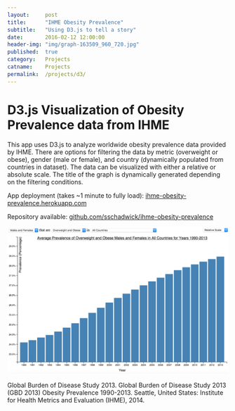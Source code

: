 ```yaml
---
layout:     post
title:      "IHME Obesity Prevalence"
subtitle:   "Using D3.js to tell a story"
date:       2016-02-12 12:00:00
header-img: "img/graph-163509_960_720.jpg"
published:  true
category:   Projects
catname:    Projects
permalink:  /projects/d3/
---
```


# D3.js Visualization of Obesity Prevalence data from IHME

This app uses D3.js to analyze worldwide obesity prevalence data provided by IHME. There are options for filtering the data by metric (overweight or obese), gender (male or female), and country (dynamically populated from countries in dataset). The data can be visualized with either a relative or absolute scale. The title of the graph is dynamically generated depending on the filtering conditions.

App deployment (takes ~1 minute to fully load): [ihme-obesity-prevalence.herokuapp.com](https://ihme-obesity-prevalence.herokuapp.com/)

Repository available: [github.com/sschadwick/ihme-obesity-prevalence](https://github.com/sschadwick/ihme-obesity-prevalence)

![IHME1](/img/posts/ihme-default.jpg "Default visualization")

Global Burden of Disease Study 2013. Global Burden of Disease Study 2013 (GBD 2013) Obesity Prevalence 1990-2013. Seattle, United States: Institute for Health Metrics and Evaluation (IHME), 2014.
